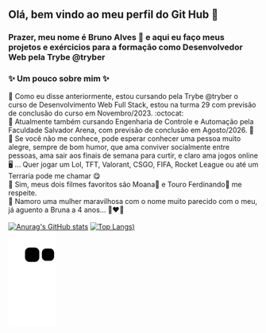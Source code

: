 ## Olá, bem vindo ao meu perfil do Git Hub :smiling_face_with_three_hearts:
### Prazer, meu nome é Bruno Alves :hugs: e aqui eu faço meus projetos e exércicios para a formação como Desenvolvedor Web pela Trybe @tryber
### ✨ Um pouco sobre mim ✨ 
:small_blue_diamond: Como eu disse anteriormente, estou cursando pela Trybe @tryber o curso de Desenvolvimento Web Full Stack, estou na turma 29 com previsão de conclusão do curso em Novembro/2023. :octocat: <br>
:small_blue_diamond: Atualmente também cursando Engenharia de Controle e Automação pela Faculdade Salvador Arena, com previsão de conclusão em Agosto/2026. :robot:<br>
:small_blue_diamond: Se você não me conhece, pode esperar conhecer uma pessoa muito alegre, sempre de bom humor, que ama conviver socialmente entre pessoas, ama sair aos finais de semana para curtir, e claro ama jogos online :desktop_computer: ... Quer jogar um Lol, TFT, Valorant, CSGO, FIFA, Rocket League ou até um Terraria pode me chamar :yum:
<br>
:small_blue_diamond: Sim, meus dois filmes favoritos são Moana:pig2: e Touro Ferdinando:ox: me respeite.
<br>
:small_blue_diamond: Namoro uma mulher maravilhosa com o nome muito parecido com o meu, já aguento a Bruna a 4 anos... 👩‍❤️‍👨
<br>
<br>
[![Anurag's GitHub stats](https://github-readme-stats.vercel.app/api?username=BruBobotis&show_icons=true&theme=dracula&card_width=500px&height=1000px)](https://github.com/anuraghazra/github-readme-stats)
[![Top Langs](https://github-readme-stats.vercel.app/api/top-langs/?username=BruBobotis&theme=dracula&card_width=400px))](https://github.com/anuraghazra/github-readme-stats)
<br>
![Snake animation](https://github.com/BruBobotis/BruBobotis/blob/output/github-contribution-grid-snake.svg)

<!--
**BruBobotis/BruBobotis** is a ✨ _special_ ✨ repository because its `README.md` (this file) appears on your GitHub profile.

Here are some ideas to get you started:

- 🔭 I’m currently working on ...
- 🌱 I’m currently learning ...
- 👯 I’m looking to collaborate on ...
- 🤔 I’m looking for help with ...
- 💬 Ask me about ...
- 📫 How to reach me: ...
- 😄 Pronouns: ...
- ⚡ Fun fact: ...
-->

